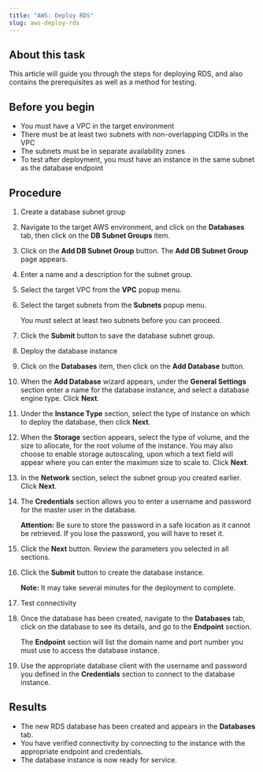 ```yaml
---
title: "AWS: Deploy RDS"
slug: aws-deploy-rds
---
```



## About this task

This article will guide you through the steps for deploying RDS, and also contains the prerequisites as well as a method for testing.

## Before you begin

-   You must have a VPC in the target environment
-   There must be at least two subnets with non-overlapping CIDRs in the VPC
-   The subnets must be in separate availability zones
-   To test after deployment, you must have an instance in the same subnet as the database endpoint

## Procedure

1.  Create a database subnet group
2.  Navigate to the target AWS environment, and click on the **Databases** tab, then click on the **DB Subnet Groups** item.

3.  Click on the **Add DB Subnet Group** button. The **Add DB Subnet Group** page appears.

4.  Enter a name and a description for the subnet group.

5.  Select the target VPC from the **VPC** popup menu.

6.  Select the target subnets from the **Subnets** popup menu.

    You must select at least two subnets before you can proceed.

7.  Click the **Submit** button to save the database subnet group.

8.  Deploy the database instance
9.  Click on the **Databases** item, then click on the **Add Database** button.

10. When the **Add Database** wizard appears, under the **General Settings** section enter a name for the database instance, and select a database engine type. Click **Next**.

11. Under the **Instance Type** section, select the type of instance on which to deploy the database, then click **Next**.

12. When the **Storage** section appears, select the type of volume, and the size to allocate, for the root volume of the instance. You may also choose to enable storage autoscaling, upon which a text field will appear where you can enter the maximum size to scale to. Click **Next**.

13. In the **Network** section, select the subnet group you created earlier. Click **Next**.

14. The **Credentials** section allows you to enter a username and password for the master user in the database.

    **Attention:** Be sure to store the password in a safe location as it cannot be retrieved. If you lose the password, you will have to reset it.

15. Click the **Next** button. Review the parameters you selected in all sections.

16. Click the **Submit** button to create the database instance.

    **Note:** It may take several minutes for the deployment to complete.

17. Test connectivity
18. Once the database has been created, navigate to the **Databases** tab, click on the database to see its details, and go to the **Endpoint** section.

    The **Endpoint** section will list the domain name and port number you must use to access the database instance.

19. Use the appropriate database client with the username and password you defined in the **Credentials** section to connect to the database instance.


## Results

-   The new RDS database has been created and appears in the **Databases** tab.
-   You have verified connectivity by connecting to the instance with the appropriate endpoint and credentials.
-   The database instance is now ready for service.

